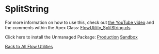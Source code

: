 # SplitString
For more information on how to use this, check out [the YouTube video](https://youtu.be/lCv8pPbyZ28) and the comments within the Apex Class: [FlowUtility_SplitString.cls](./FlowUtility_SplitString.cls).  

Click here to install the Unmanaged Package: [Production](https://login.salesforce.com/packaging/installPackage.apexp?p0=04t6A0000014AIb)  [Sandbox](https://test.salesforce.com/packaging/installPackage.apexp?p0=04t6A0000014AIb)

[Back to All Flow Utilities](/../../)
